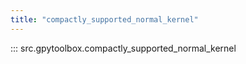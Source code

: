 ```yaml
---
title: "compactly_supported_normal_kernel"
---
```


::: src.gpytoolbox.compactly_supported_normal_kernel
